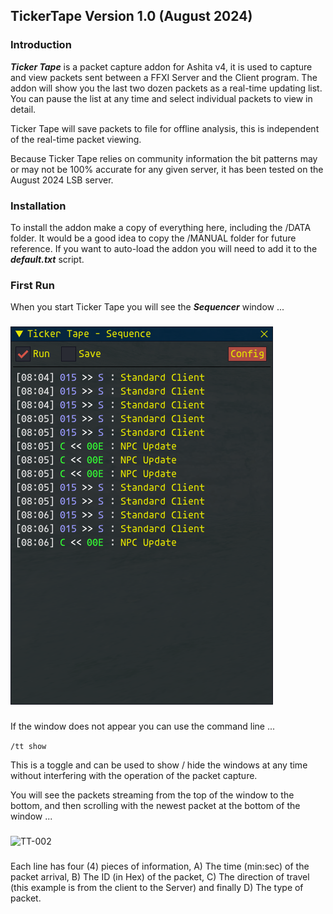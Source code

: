 ## TickerTape Version 1.0 (August 2024)

### Introduction

***Ticker Tape*** is a packet capture addon for Ashita v4, it is used to capture and view packets sent between a FFXI Server and the Client program. The addon will show you the last two dozen packets as a real-time updating list. You can pause the list at any time and select individual packets to view in detail.

Ticker Tape will save packets to file for offline analysis, this is independent of the real-time packet viewing.

Because Ticker Tape relies on community information the bit patterns may or may not be 100% accurate for any given server, it has been tested on the August 2024 LSB server.

### Installation

To install the addon make a copy of everything here, including the /DATA folder. It would be a good idea to copy the /MANUAL folder for future reference.
If you want to auto-load the addon you will need to add it to the ***default.txt*** script.

### First Run

When you start Ticker Tape you will see the ***Sequencer*** window ...
### 
![TT-001](TT-001.png)
###
If the window does not appear you can use the command line ...

```/tt show```

This is a toggle and can be used to show / hide the windows at any time without interfering with the operation of the packet capture.

You will see the packets streaming from the top of the window to the bottom, and then scrolling with the newest packet at the bottom of the window ...
### 
![TT-002](TT-002.png)
###
Each line has four (4) pieces of information, A) The time (min:sec) of the packet arrival, B) The ID (in Hex) of the packet, C) The direction of travel (this example is from the client to the Server) and finally D) The type of packet.
